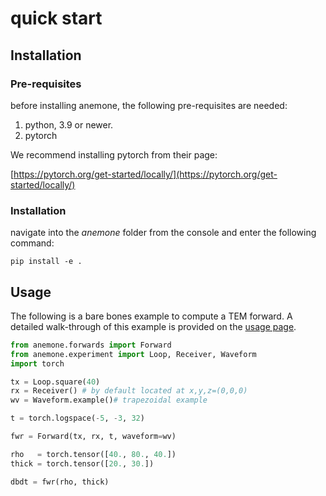 # quick start

## Installation

### Pre-requisites

before installing anemone, the following pre-requisites are needed:

1. python, 3.9 or newer.
2. pytorch

We recommend installing pytorch from their page:

[https://pytorch.org/get-started/locally/](https://pytorch.org/get-started/locally/)

### Installation

navigate into the *anemone* folder from the console and enter the following command:

```console
pip install -e .
```


## Usage

The following is a bare bones example to compute a TEM forward.
A detailed walk-through of this example is provided on the [usage page](usage.md).

```python
from anemone.forwards import Forward
from anemone.experiment import Loop, Receiver, Waveform
import torch

tx = Loop.square(40)
rx = Receiver() # by default located at x,y,z=(0,0,0)
wv = Waveform.example()# trapezoidal example

t = torch.logspace(-5, -3, 32)

fwr = Forward(tx, rx, t, waveform=wv)

rho   = torch.tensor([40., 80., 40.])
thick = torch.tensor([20., 30.])

dbdt = fwr(rho, thick)
```



